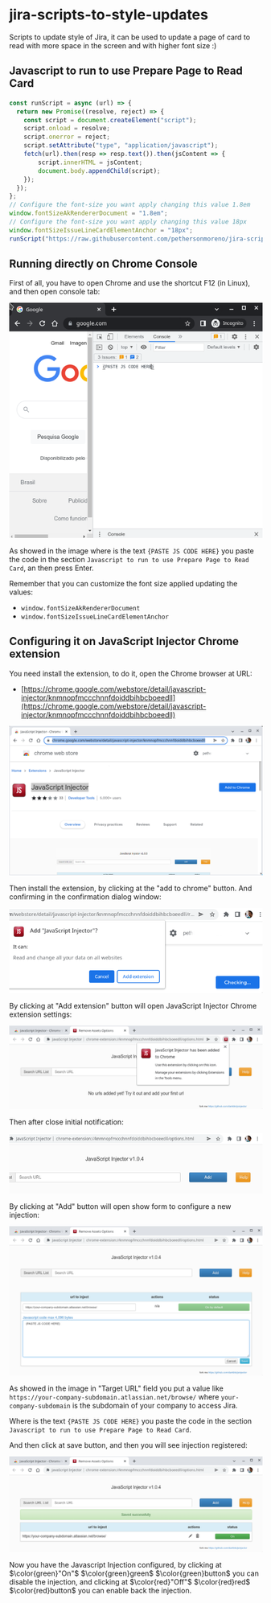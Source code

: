 # jira-scripts-to-style-updates
Scripts to update style of Jira, it can be used to update a page of card to read with more space in the screen and with higher font size :)


## Javascript to run to use Prepare Page to Read Card

```javascript
const runScript = async (url) => {
  return new Promise((resolve, reject) => {
    const script = document.createElement("script");
    script.onload = resolve;
    script.onerror = reject;
    script.setAttribute("type", "application/javascript");
    fetch(url).then(resp => resp.text()).then(jsContent => {
        script.innerHTML = jsContent;
        document.body.appendChild(script);
    });
  });
};
// Configure the font-size you want apply changing this value 1.8em
window.fontSizeAkRendererDocument = "1.8em";
// Configure the font-size you want apply changing this value 18px
window.fontSizeIssueLineCardElementAnchor = "18px";
runScript("https://raw.githubusercontent.com/pethersonmoreno/jira-scripts-to-style-updates/main/prepare-page-to-read-card.js")
```

## Running directly on Chrome Console

First of all, you have to open Chrome and use the shortcut F12 (in Linux), and then open console tab:

![Image of Chrome with open console tab](images/chrome-open-console-tab.png)

As showed in the image where is the text `{PASTE JS CODE HERE}` you paste the code in the section `Javascript to run to use Prepare Page to Read Card`, an then press Enter.

Remember that you can customize the font size applied updating the values:

 - `window.fontSizeAkRendererDocument`
 - `window.fontSizeIssueLineCardElementAnchor`

## Configuring it on JavaScript Injector Chrome extension

You need install the extension, to do it, open the Chrome browser at URL:

 - [https://chrome.google.com/webstore/detail/javascript-injector/knmnopfmccchnnfdoiddbihbcboeedll](https://chrome.google.com/webstore/detail/javascript-injector/knmnopfmccchnnfdoiddbihbcboeedll)

![Image of JavaScript Injector Chrome extension page](images/chrome-javascript-injector-extension-page.png)

Then install the extension, by clicking at the "add to chrome" button. And confirming in the confirmation dialog window:

![Image of JavaScript Injector Chrome extension page confirmation](images/chrome-javascript-injector-extension-page-confirmation.png)

By clicking at "Add extension" button will open JavaScript Injector Chrome extension settings:

![Image of JavaScript Injector Chrome extension settings initial after installed](images/chrome-javascript-injector-extension-settings-initial.png)

Then after close initial notification:

![Image of JavaScript Injector Chrome extension settings](images/chrome-javascript-injector-extension-settings.png)

By clicking at "Add" button will open show form to configure a new injection:

![Image of JavaScript Injector Chrome extension settings Add form](images/chrome-javascript-injector-extension-settings-add-form.png)

As showed in the image in "Target URL" field you put a value like `https://your-company-subdomain.atlassian.net/browse/` where `your-company-subdomain` is the subdomain of your company to access Jira.

Where is the text `{PASTE JS CODE HERE}` you paste the code in the section `Javascript to run to use Prepare Page to Read Card`.

And then click at save button, and then you will see injection registered:

![Image of JavaScript Injector Chrome extension settings after save injection](images/chrome-javascript-injector-extension-settings-saved-injection.png)

Now you have the Javascript Injection configured, by clicking at $\color{green}"On"$ $\color{green}green$ $\color{green}button$ you can disable the injection, and clicking at $\color{red}"Off"$ $\color{red}red$ $\color{red}button$ you can enable back the injection.
